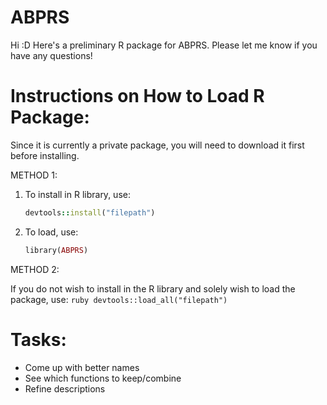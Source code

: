 # ABPRS
Hi :D Here's a preliminary R package for ABPRS. Please let me know if you have any questions!

# Instructions on How to Load R Package:
Since it is currently a private package, you will need to download it first before installing. 

METHOD 1:
1. To install in R library, use:
     ```ruby
     devtools::install("filepath")
     ```
2. To load, use:
     ```ruby
     library(ABPRS)
     ```

METHOD 2:

If you do not wish to install in the R library and solely wish to load the package, use:
     ```ruby
     devtools::load_all("filepath")
     ```

# Tasks:
- Come up with better names
- See which functions to keep/combine
- Refine descriptions 
